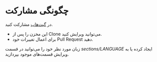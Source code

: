 # چگونگی مشارکت #

در [گیت‌هاب](https://github.com/binarysanity/phpthewrongway) مشارکت کنید.

 * این مخزن را پس از Clone می‌توانید ویرایش کنید.
 * برای اعمال تغییرات خود Pull Request دهید.

زبان مورد نظر خود را می‌توانید در قسمت _sections/LANGUAGE_ ایجاد کرده یا به ویرایش قسمت‌های موجود بپردازید.
